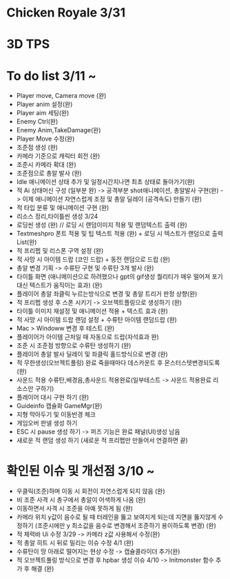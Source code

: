 # Chicken Royale 3/31
# 3D TPS
# To do list  3/11 ~
-  Player move, Camera move (완)
-  Player anim 설정(완)
-  Player aim 세팅(완)
-  Enemy Ctrl(완)
-  Enemy Anim,TakeDamage(완)
-  Player Move 수정(완)
- 조준점 생성 (완)
- 카메라 기준으로 캐릭터 회전 (완)
- 조준시 카메라 확대 (완)
- 조준점으로 총알 발사 (완)
- Idle 애니메이션 상태 추가 및 일정시간지나면 최초 상태로 돌아가기(완)
- 적 Ai 상태머신 구성 (일부분 완)
-> 공격부분 shot애니메이션, 총알발사 구현(완)
-> 이제 애니메이션 자연스럽게 조정 및 총알 딜레이 (공격속도) 만들기 (완)
- 적 타입 분류 및 애니메이션 구현 (완)
- 리소스 정리,타이틀씬 생성 3/24
- 로딩씬 생성 (완) // 로딩 시 랜덤이미지 적용 및 랜덤텍스트 출력 (완)
- Textmeshpro 폰트 적용 및 팁 텍스트 적용 (완) + 로딩 시 텍스트가 랜덤으로 출력 List<string>(완)
- 적 프리펩 및 리스폰 구역 설정 (완)
- 적 사망 시 아이템 드랍 (코인 드랍) + 동전 랜덤으로 드랍 (완)
- 총알 변경 기획 -> 수류탄 구현 및 수류탄 3개 발사 (완)
- 타이틀 화면 (애니메이션으로 하려했으나 gpt의 gif생성 퀄리티가 매우 떨어져 포기 대신 텍스트가 움직이는 효과) (완)
- 플레이어 총알 좌클릭 누르는방식으로 변경 및 총알 트리거 판정 상향(완)
- 적 프리펩 생성 후 스폰 시키기 -> 오브젝트플링으로 생성하기 (완)
- 타이틀 이미지 재설정 및 애니메이션 적용 + 텍스트 효과 (완)
- 적 사망 시 아이템 드랍 랜덤 설정 + 수류탄 아이템 랜덤드랍 (완)
- Mac > Windoww 변경 후 테스트 (완)
- 플레이어가 아이템 근처일 때 자동으로 드랍(자석효과 완)
- 조준 시 조준점 방향으로 수류탄 생성하기 (완)
- 플레이어 총알 발사 딜레이 및 좌클릭 홀드방식으로 변경 (완)
- 적 무한생성(오브젝트풀링) 완료 죽을때마다 데스카운트 후 몬스터스텟변경되도록 (완)
- 사운드 적용 수류탄,배경음,총사운드 적용완료(일부테스트 -> 사운드 적용완료 리소스만 구하기)
- 플레이어 대시 구현 하기 (완)
- Guideinfo 캡슐화 GameMgr(완)
- 지형 막아두기 및 이동반경 체크
- 게임오버 판넬 생성 하기
- ESC 시 pause 생성 하기 -> 퍼즈 기능은 완료 패널(UI)생성 남음
- 새로운 적 랜덤 생성 하기 (새로운 적 프리펩만 만들어서 연결하면 끝)
# 확인된 이슈 및 개선점 3/10 ~
- 우클릭(조준)하며 이동 시 회전이 자연스럽게 되지 않음 (완)
- 비 조준 사격 시 총구에서 총알이 어색하게 나옴 (완)
- 이동하면서 사격 시 조준을 아예 못하게 됨 (완)
- 카메라 위치 y값이 음수로 될 때 터레인을 뚫고 보여지게 되는데 지면을 뚫지않게 수정하기 (조준시에만 y 최소값을 음수로 변경해서 조준하기 용이하도록 변경) (완)
- 적 체력바 Ui 수정 3/29 -> 카메라 z값 사용해서 수정(완)
- 적 총알 히트 시 뒤로 밀리는 이슈 수정 4/1 (완)
- 수류탄이 땅 아래로 떨어지는 현상 수정 -> 캡슐콜라이더 추가(완)
- 적 오브젝트풀링 방식으로 변경 후 hpbar 생성 이슈 4/10 -> Initmonster 함수 추가 후 해결 (완)

